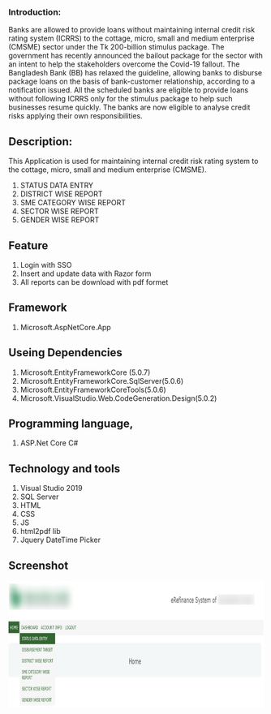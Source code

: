 ### Introduction:
Banks are allowed to provide loans without maintaining internal credit risk rating system (ICRRS) 
to the cottage, micro, small and medium enterprise (CMSME) sector under the Tk 200-billion stimulus package.
The government has recently announced the bailout package for the sector with an intent to help the stakeholders overcome the Covid-19 fallout.
The Bangladesh Bank (BB) has relaxed the guideline, allowing banks to disburse package loans on the basis of bank-customer relationship, according to a notification issued.
All the scheduled banks are eligible to provide loans without following ICRRS only for the stimulus package to help such businesses resume quickly.
The banks are now eligible to analyse credit risks applying their own responsibilities.

## Description:
This Application is used for maintaining internal credit risk rating system to the cottage, micro, small and medium enterprise (CMSME). 

1. STATUS DATA ENTRY 
2. DISTRICT WISE REPORT
3. SME CATEGORY WISE REPORT
4. SECTOR WISE REPORT
5. GENDER WISE REPORT

## Feature
1. Login with SSO
2. Insert and update data with Razor form
3. All reports can be download with pdf formet

## Framework
1. Microsoft.AspNetCore.App

## Useing Dependencies
1. Microsoft.EntityFrameworkCore (5.0.7)
2. Microsoft.EntityFrameworkCore.SqlServer(5.0.6)
3. Microsoft.EntityFrameworkCoreTools(5.0.6)
4. Microsoft.VisualStudio.Web.CodeGeneration.Design(5.0.2)



## Programming language, 
1. ASP.Net Core C#
 
## Technology and tools
1. Visual Studio 2019
2. SQL Server
3. HTML
4. CSS
5. JS
6. html2pdf lib
7. Jquery DateTime Picker

## Screenshot
 <img src="https://github.com/toufiqulhuda/erefinance/blob/master/Screenshot/Home-Page-Erefinance.png" alt="HomePage" width="900" height="250"> 